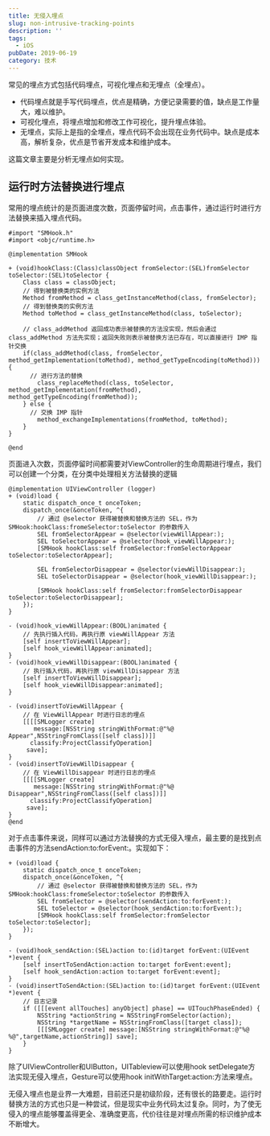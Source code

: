 ```yaml
---
title: 无侵入埋点
slug: non-intrusive-tracking-points
description: ''
tags:
  - iOS
pubDate: 2019-06-19
category: 技术
---
```


常见的埋点方式包括代码埋点，可视化埋点和无埋点（全埋点）。

- 代码埋点就是手写代码埋点，优点是精确，方便记录需要的值，缺点是工作量大，难以维护。
- 可视化埋点，将埋点增加和修改工作可视化，提升埋点体验。
- 无埋点，实际上是指的全埋点，埋点代码不会出现在业务代码中。缺点是成本高，解析复杂，优点是节省开发成本和维护成本。

这篇文章主要是分析无埋点如何实现。


## 运行时方法替换进行埋点


常用的埋点统计的是页面进度次数，页面停留时间，点击事件，通过运行时进行方法替换来插入埋点代码。


```plain text
#import "SMHook.h"
#import <objc/runtime.h>

@implementation SMHook

+ (void)hookClass:(Class)classObject fromSelector:(SEL)fromSelector toSelector:(SEL)toSelector {
    Class class = classObject;
    // 得到被替换类的实例方法
    Method fromMethod = class_getInstanceMethod(class, fromSelector);
    // 得到替换类的实例方法
    Method toMethod = class_getInstanceMethod(class, toSelector);

    // class_addMethod 返回成功表示被替换的方法没实现，然后会通过 class_addMethod 方法先实现；返回失败则表示被替换方法已存在，可以直接进行 IMP 指针交换
    if(class_addMethod(class, fromSelector, method_getImplementation(toMethod), method_getTypeEncoding(toMethod))) {
      // 进行方法的替换
        class_replaceMethod(class, toSelector, method_getImplementation(fromMethod), method_getTypeEncoding(fromMethod));
    } else {
      // 交换 IMP 指针
        method_exchangeImplementations(fromMethod, toMethod);
    }
}

@end
```


页面进入次数，页面停留时间都需要对ViewController的生命周期进行埋点，我们可以创建一个分类，在分类中处理相关方法替换的逻辑


```plain text
@implementation UIViewController (logger)
+ (void)load {
    static dispatch_once_t onceToken;
    dispatch_once(&onceToken, ^{
        // 通过 @selector 获得被替换和替换方法的 SEL，作为 SMHook:hookClass:fromeSelector:toSelector 的参数传入
        SEL fromSelectorAppear = @selector(viewWillAppear:);
        SEL toSelectorAppear = @selector(hook_viewWillAppear:);
        [SMHook hookClass:self fromSelector:fromSelectorAppear toSelector:toSelectorAppear];

        SEL fromSelectorDisappear = @selector(viewWillDisappear:);
        SEL toSelectorDisappear = @selector(hook_viewWillDisappear:);

        [SMHook hookClass:self fromSelector:fromSelectorDisappear toSelector:toSelectorDisappear];
    });
}

- (void)hook_viewWillAppear:(BOOL)animated {
    // 先执行插入代码，再执行原 viewWillAppear 方法
    [self insertToViewWillAppear];
    [self hook_viewWillAppear:animated];
}
- (void)hook_viewWillDisappear:(BOOL)animated {
    // 执行插入代码，再执行原 viewWillDisappear 方法
    [self insertToViewWillDisappear];
    [self hook_viewWillDisappear:animated];
}

- (void)insertToViewWillAppear {
    // 在 ViewWillAppear 时进行日志的埋点
    [[[[SMLogger create]
       message:[NSString stringWithFormat:@"%@ Appear",NSStringFromClass([self class])]]
      classify:ProjectClassifyOperation]
     save];
}
- (void)insertToViewWillDisappear {
    // 在 ViewWillDisappear 时进行日志的埋点
    [[[[SMLogger create]
       message:[NSString stringWithFormat:@"%@ Disappear",NSStringFromClass([self class])]]
      classify:ProjectClassifyOperation]
     save];
}
@end
```


对于点击事件来说，同样可以通过方法替换的方式无侵入埋点，最主要的是找到点击事件的方法sendAction:to:forEvent:。实现如下：


```plain text
+ (void)load {
    static dispatch_once_t onceToken;
    dispatch_once(&onceToken, ^{
        // 通过 @selector 获得被替换和替换方法的 SEL，作为 SMHook:hookClass:fromeSelector:toSelector 的参数传入
        SEL fromSelector = @selector(sendAction:to:forEvent:);
        SEL toSelector = @selector(hook_sendAction:to:forEvent:);
        [SMHook hookClass:self fromSelector:fromSelector toSelector:toSelector];
    });
}

- (void)hook_sendAction:(SEL)action to:(id)target forEvent:(UIEvent *)event {
    [self insertToSendAction:action to:target forEvent:event];
    [self hook_sendAction:action to:target forEvent:event];
}
- (void)insertToSendAction:(SEL)action to:(id)target forEvent:(UIEvent *)event {
    // 日志记录
    if ([[[event allTouches] anyObject] phase] == UITouchPhaseEnded) {
        NSString *actionString = NSStringFromSelector(action);
        NSString *targetName = NSStringFromClass([target class]);
        [[[SMLogger create] message:[NSString stringWithFormat:@"%@ %@",targetName,actionString]] save];
    }
}
```


除了UIViewController和UIButton，UITableview可以使用hook setDelegate方法实现无侵入埋点，Gesture可以使用hook initWithTarget:action:方法来埋点。


无侵入埋点也是业界一大难题，目前还只是初级阶段，还有很长的路要走。运行时替换方法的方式也只是一种尝试，但是现实中业务代码太过复杂。同时，为了使无侵入的埋点能够覆盖得更全、准确度更高，代价往往是对埋点所需的标识维护成本不断增大。
